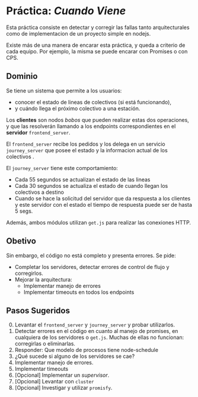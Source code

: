# Práctica: _Cuando Viene_

Esta práctica consiste en detectar y corregir las fallas tanto arquitecturales como de implementacion de un proyecto simple en nodejs.

Existe más de una manera de encarar esta práctica, y queda a criterio de cada equipo. Por ejemplo, la misma se puede encarar con Promises o con CPS.

## Dominio

Se tiene un sistema que permite a los usuarios:

  * conocer el estado de lineas de colectivos (si está funcionando),
  * y cuándo llega el próximo colectivo a una estación.

Los **clientes** son nodos _bobos_ que pueden realizar estas dos operaciones, y que las resolverán llamando a los endpoints correspondientes en el **servidor** `frontend_server`.

El `frontend_server` recibe los pedidos y los delega en un servicio `journey_server` que posee el estado y la informacion actual de los colectivos .

El `journey_server` tiene este comportamiento:

- Cada 55 segundos se actualizan el estado de las lineas
- Cada 30 segundos se actualiza el estado de cuando llegan los colectivos a destino
- Cuando se hace la solicitud del servidor que da respuesta a los clientes y este servidor con el estado el tiempo de respuesta puede ser de hasta 5 segs.

Además, ambos módulos utilizan `get.js` para realizar las conexiones HTTP.

## Obetivo

Sin embargo, el código no está completo y presenta errores. Se pide:

- Completar los servidores, detectar errores de control de flujo y corregirlos.
- Mejorar la arquitectura:
   - Implementar manejo de errores
   - Implementar timeouts en todos los endpoints

## Pasos Sugeridos

 0. Levantar el `frontend_server` y `journey_server` y probar utilizarlos.
 1. Detectar errores en el código en cuanto al manejo de promises, en cualquiera de los servidores o `get.js`. Muchas de ellas no funcionan: corregirlas o eliminarlas.
 2. Responder: Que modelo de procesos tiene node-schedule
 3. ¿Qué sucede si alguno de los servidores se cae?
 4. Implementar manejo de errores.
 5. Implementar timeouts
 6. [Opcional] Implementar un _supervisor_.
 7. [Opcional] Levantar con `cluster`
 8. [Opcional] Investigar y utilizar `promisfy`.
